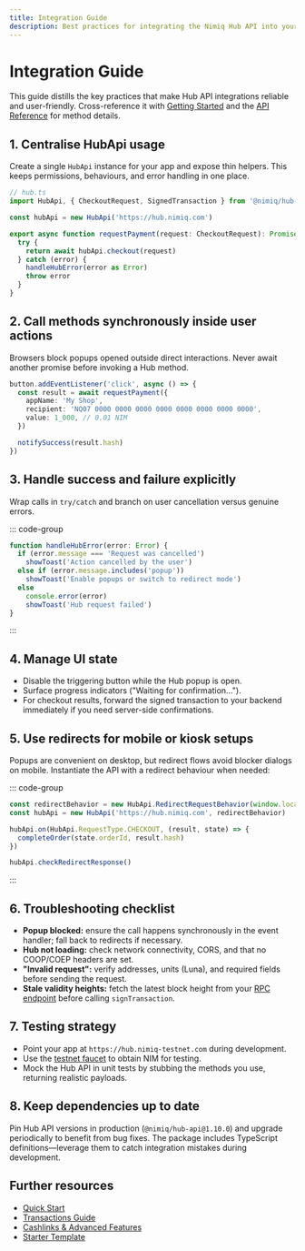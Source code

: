 ```yaml
---
title: Integration Guide
description: Best practices for integrating the Nimiq Hub API into your application
---
```


# Integration Guide

This guide distills the key practices that make Hub API integrations reliable and user-friendly. Cross-reference it with
[Getting Started](/hub/getting-started) and the [API Reference](/hub/api-reference) for method details.

## 1. Centralise HubApi usage

Create a single `HubApi` instance for your app and expose thin helpers. This keeps permissions, behaviours, and error
handling in one place.

```ts [request-payment.ts]
// hub.ts
import HubApi, { CheckoutRequest, SignedTransaction } from '@nimiq/hub-api'

const hubApi = new HubApi('https://hub.nimiq.com')

export async function requestPayment(request: CheckoutRequest): Promise<SignedTransaction> {
  try {
    return await hubApi.checkout(request)
  } catch (error) {
    handleHubError(error as Error)
    throw error
  }
}
```

## 2. Call methods synchronously inside user actions

Browsers block popups opened outside direct interactions. Never await another promise before invoking a Hub method.

```ts [notify-success.ts]
button.addEventListener('click', async () => {
  const result = await requestPayment({
    appName: 'My Shop',
    recipient: 'NQ07 0000 0000 0000 0000 0000 0000 0000 0000',
    value: 1_000, // 0.01 NIM
  })

  notifySuccess(result.hash)
})
```

## 3. Handle success and failure explicitly

Wrap calls in `try/catch` and branch on user cancellation versus genuine errors.

::: code-group

```ts [handle-hub-error.ts]
function handleHubError(error: Error) {
  if (error.message === 'Request was cancelled') 
    showToast('Action cancelled by the user')
  else if (error.message.includes('popup'))
    showToast('Enable popups or switch to redirect mode')
  else
    console.error(error)
    showToast('Hub request failed')
}
```

:::

## 4. Manage UI state

- Disable the triggering button while the Hub popup is open.
- Surface progress indicators ("Waiting for confirmation…").
- For checkout results, forward the signed transaction to your backend immediately if you need server-side confirmations.

## 5. Use redirects for mobile or kiosk setups

Popups are convenient on desktop, but redirect flows avoid blocker dialogs on mobile. Instantiate the API with a redirect
behaviour when needed:

::: code-group

```ts [setup-redirect-behavior.ts]
const redirectBehavior = new HubApi.RedirectRequestBehavior(window.location.href, { orderId })
const hubApi = new HubApi('https://hub.nimiq.com', redirectBehavior)

hubApi.on(HubApi.RequestType.CHECKOUT, (result, state) => {
  completeOrder(state.orderId, result.hash)
})

hubApi.checkRedirectResponse()
```

:::

## 6. Troubleshooting checklist

- **Popup blocked:** ensure the call happens synchronously in the event handler; fall back to redirects if necessary.
- **Hub not loading:** check network connectivity, CORS, and that no COOP/COEP headers are set.
- **"Invalid request":** verify addresses, units (Luna), and required fields before sending the request.
- **Stale validity heights:** fetch the latest block height from your [RPC endpoint](/rpc-client/) before calling `signTransaction`.

## 7. Testing strategy

- Point your app at `https://hub.nimiq-testnet.com` during development.
- Use the [testnet faucet](https://faucet.nimiq-testnet.com) to obtain NIM for testing.
- Mock the Hub API in unit tests by stubbing the methods you use, returning realistic payloads.

## 8. Keep dependencies up to date

Pin Hub API versions in production (`@nimiq/hub-api@1.10.0`) and upgrade periodically to benefit from bug fixes. The
package includes TypeScript definitions—leverage them to catch integration mistakes during development.

## Further resources

- [Quick Start](../getting-started)
- [Transactions Guide](./transactions)
- [Cashlinks & Advanced Features](./advanced)
- [Starter Template](https://github.com/onmax/nimiq-starter/tree/main/starters/hub-api-ts)

